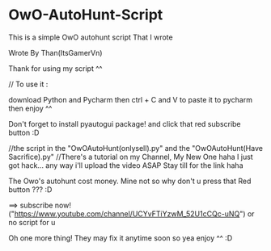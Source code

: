 # OwO-AutoHunt-Script
This is a simple OwO autohunt script That I wrote

Wrote By Than(ItsGamerVn)

Thank for using my script ^^


// To use it :

   download Python and Pycharm then ctrl + C and V to paste it to pycharm then enjoy ^^
   
   Don't forget to install pyautogui package! and click that red subscribe button :D

//the script in the "OwOAutoHunt(onlysell).py" and the "OwOAutoHunt(Have Sacrifice).py"
//There's a tutorial on my Channel, My New One haha I just got hack... any way i'll upload the video ASAP Stay till for the link haha

The Owo's autohunt cost money. Mine not so why don't u press that Red button ??? :D
   
==> subscribe now! ("https://www.youtube.com/channel/UCYvFTiYzwM_52U1cCQc-uNQ") or no script for u

Oh one more thing! They may fix it anytime soon so yea enjoy ^^ :D
